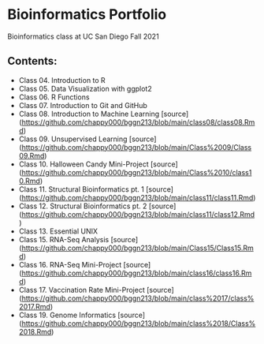 # Bioinformatics Portfolio
Bioinformatics class at UC San Diego
Fall 2021

## Contents:

- Class 04. Introduction to R
- Class 05. Data Visualization with ggplot2
- Class 06. R Functions
- Class 07. Introduction to Git and GitHub
- Class 08. Introduction to Machine Learning [source] (https://github.com/chappy000/bggn213/blob/main/class08/class08.Rmd)
- Class 09. Unsupervised Learning [source] (https://github.com/chappy000/bggn213/blob/main/Class%2009/Class09.Rmd)
- Class 10. Halloween Candy Mini-Project [source] (https://github.com/chappy000/bggn213/blob/main/Class%2010/class10.Rmd)
- Class 11. Structural Bioinformatics pt. 1 [source] (https://github.com/chappy000/bggn213/blob/main/class11/class11.Rmd)
- Class 12. Structural Bioinformatics pt. 2 [source] (https://github.com/chappy000/bggn213/blob/main/class11/class12.Rmd)
- Class 13. Essential UNIX
- Class 15. RNA-Seq Analysis [source] (https://github.com/chappy000/bggn213/blob/main/Class15/Class15.Rmd)
- Class 16. RNA-Seq Mini-Project [source] (https://github.com/chappy000/bggn213/blob/main/class16/class16.Rmd) 
- Class 17. Vaccination Rate Mini-Project [source] (https://github.com/chappy000/bggn213/blob/main/class%2017/class%2017.Rmd)
- Class 19. Genome Informatics [source] (https://github.com/chappy000/bggn213/blob/main/class%2018/Class%2018.Rmd)

